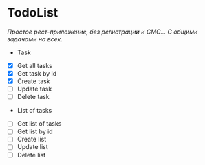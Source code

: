 # TodoList
_Простое рест-приложение, без регистрации и СМС... С общими задачами на всех._


*  Task
- [x] Get all tasks
- [x] Get task by id
- [x] Create task
- [ ] Update task
- [ ] Delete task

* List of tasks
- [ ] Get list of tasks
- [ ] Get list by id 
- [ ] Create list
- [ ] Update list
- [ ] Delete list
